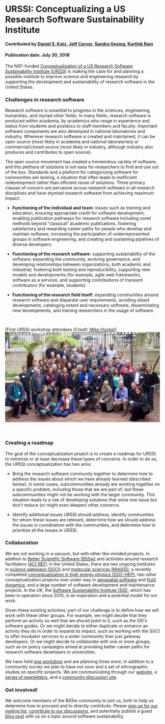 # URSSI: Conceptualizing a US Research Software Sustainability Institute

#### Contributed by [Daniel S. Katz](https://github.com/danielskatz "Daniel S. Katz GitHub Profile"), [Jeff Carver](https://github.com/JeffCarver "Jeff Carver GitHub Profile"), [Sandra Gesing](https://github.com/sandragesing "Sandra Gesing GitHub Profile"), [Karthik Ram](https://github.com/karthik "Karthik Ram GitHub Profile")

#### Publication date: July 30, 2018

The NSF-funded [Conceptualization of a US Research Software Sustainability Institute (URSSI)](http://urssi.us/) is
making the case for and planning a possible institute to improve science and engineering research by supporting the
development and sustainability of research software in the United States. 

### Challenges in research software
Research software is essential to progress in the sciences, engineering, humanities, and myriad other fields.  In many
fields, research software is produced within academia, by academics who range in experience and status from students
and postdocs to staff members and faculty.  Important software
components are also developed in national laboratories and industry. Wherever research software is created and
maintained, it can be open source (most likely in academia and national laboratories) or commercial/closed source
(most likely in industry, although industry also produces and contributes to open source).

The open source movement has created a tremendous variety of software, and this plethora of solutions is not easy for researchers to find and use out of the box.
Standards and a platform for categorizing software for communities are lacking, a situation that often leads to inefficient redevelopment
rather than efficient reuse of solutions. Three primary classes of concern are pervasive across research software in all research
disciplines and have stymied research software from achieving maximum impact:

- **Functioning of the individual and team:** issues such as training and education, ensuring appropriate credit for
software development, enabling publication pathways for research software including novel methods beyond “classical”
academic publications, fostering satisfactory and rewarding career paths for people who develop and maintain software,
increasing the participation of underrepresented groups in software engineering, and creating and sustaining pipelines
of diverse developers.

- **Functioning of the research software:** supporting sustainability of the software; expanding the community, evolving governance,
and developing relationships between organizations, both academic and industrial; fostering both testing and
reproducibility, supporting new models and developments (for example, agile web frameworks, software as a service), and
supporting contributions of transient contributors (for example, students).

- **Functioning of the research field itself:** expanding communities around research software and disparate user requirements,
avoiding siloed developments, cataloging extant and necessary software, disseminating new developments, and training
researchers in the usage of software.

<br>

[First URSSI workshop attendees (Credit: [Mike Hucka](https://github.com/mhucka))]
<img src='https://raw.githubusercontent.com/si2-urssi/berkeley_workshop/master/images/URSSI_w1_attendees_small.jpg' />

<br>

### Creating a roadmap
The goal of the conceptualization project is to create a roadmap for URSSI to minimize or at least decrease these
types of concerns. In order to do so, the  URSSI conceptualization has two aims:

- Bring the research software community together to determine how to address the issues about which we have already
learned (described below). In some cases,  subcommunities already are working together on a specific problem,
including those that we are part of; but these subcommunities might not be working with the larger community.
This situation leads to a risk of developing solutions that solve one issue but don't reduce (or might even deepen) other concerns.

- Identify additional issues URSSI should address, identify communities for whom these issues are relevant, determine
how we should address the issues in coordination with the communities, and determine how to prioritize all the issues
in URSSI.

### Collaboration
We are not working in a vacuum, but with other like-minded projects.  In addition to
[Better Scientific Software (BSSw)](https://bssw.io/) and activities around research facilitators
([ACI-REF](https://aciref.org/)) in the United States, there are two ongoing institutes in
[science gateways (SGCI)](https://sciencegateways.org/) and [molecular sciences (MolSSI)](http://molssi.org/); a recently
completed [conceptualization in high energy physics (S2I2-HEP)](http://s2i2-hep.org/); two other conceptualization projects
now under way in [geospatial software](http://gsi.cigi.illinois.edu) and
[fluid dynamics](https://www.colorado.edu/events/cfdsi/); and a large number of software development and maintenance
projects. In the UK, the [Software Sustainability Institute (SSI)](https://www.software.ac.uk/), which has been in
operation since 2010, is an inspiration and a potential model for our work. 

Given these existing activities, part of our challenge is to define how we will work with these other groups.
For example, we might decide that they perform an activity so well that we should point to it, such as the SSI's
software guides. Or we might decide to either duplicate or enhance an activity they do in order to expand its impact, such
as working with the SGCI to offer incubator services to a wider community than just gateway developers. Or we might
decide to collaborate with one or more groups, such as on policy campaigns aimed at providing better career paths
for research software developers in universities.

We have held [one workshop](http://urssi.us/workshops/berkeley/) and are planning three more, in addition to a
community survey we plan to have out soon and a set of ethnographic studies on specific projects. We are
communicating through our [website](http://urssi.us), a [series of newsletters](http://urssi.us/newsletter/), and
a [community discussion site](https://discuss.urssi.us). 

### Get involved!
We welcome members of the BSSw community to join us, both to help us determine how to proceed and to directly
contribute. Please
[sign up for our mailing list](https://urssi.us17.list-manage.com/subscribe/post?u=34c9c3bb4d54665136bd03e49&id=f55b22de1d),
[contribute to our discussions](https://discuss.urssi.us), and potentially publish a
guest [blog post](http://urssi.us/blog/) with us on a topic around software sustainability.


<!---
Publish: Preview
RSS update: 2018-07-30
Categories: Collaboration
Topics: projects and organizations, funding sources and programs
Tags: bssw-blog-article
Level: 2
Prerequisites: default
Aggregate: none
--->
